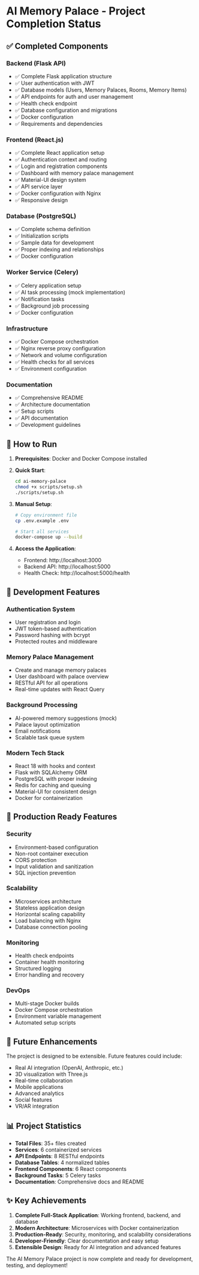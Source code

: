 # AI Memory Palace - Project Completion Status

## ✅ Completed Components

### Backend (Flask API)
- ✅ Complete Flask application structure
- ✅ User authentication with JWT
- ✅ Database models (Users, Memory Palaces, Rooms, Memory Items)
- ✅ API endpoints for auth and user management
- ✅ Health check endpoint
- ✅ Database configuration and migrations
- ✅ Docker configuration
- ✅ Requirements and dependencies

### Frontend (React.js)
- ✅ Complete React application setup
- ✅ Authentication context and routing
- ✅ Login and registration components
- ✅ Dashboard with memory palace management
- ✅ Material-UI design system
- ✅ API service layer
- ✅ Docker configuration with Nginx
- ✅ Responsive design

### Database (PostgreSQL)
- ✅ Complete schema definition
- ✅ Initialization scripts
- ✅ Sample data for development
- ✅ Proper indexing and relationships
- ✅ Docker configuration

### Worker Service (Celery)
- ✅ Celery application setup
- ✅ AI task processing (mock implementation)
- ✅ Notification tasks
- ✅ Background job processing
- ✅ Docker configuration

### Infrastructure
- ✅ Docker Compose orchestration
- ✅ Nginx reverse proxy configuration
- ✅ Network and volume configuration
- ✅ Health checks for all services
- ✅ Environment configuration

### Documentation
- ✅ Comprehensive README
- ✅ Architecture documentation
- ✅ Setup scripts
- ✅ API documentation
- ✅ Development guidelines

## 🚀 How to Run

1. **Prerequisites**: Docker and Docker Compose installed

2. **Quick Start**:
   ```bash
   cd ai-memory-palace
   chmod +x scripts/setup.sh
   ./scripts/setup.sh
   ```

3. **Manual Setup**:
   ```bash
   # Copy environment file
   cp .env.example .env
   
   # Start all services
   docker-compose up --build
   ```

4. **Access the Application**:
   - Frontend: http://localhost:3000
   - Backend API: http://localhost:5000
   - Health Check: http://localhost:5000/health

## 🔧 Development Features

### Authentication System
- User registration and login
- JWT token-based authentication
- Password hashing with bcrypt
- Protected routes and middleware

### Memory Palace Management
- Create and manage memory palaces
- User dashboard with palace overview
- RESTful API for all operations
- Real-time updates with React Query

### Background Processing
- AI-powered memory suggestions (mock)
- Palace layout optimization
- Email notifications
- Scalable task queue system

### Modern Tech Stack
- React 18 with hooks and context
- Flask with SQLAlchemy ORM
- PostgreSQL with proper indexing
- Redis for caching and queuing
- Material-UI for consistent design
- Docker for containerization

## 🎯 Production Ready Features

### Security
- Environment-based configuration
- Non-root container execution
- CORS protection
- Input validation and sanitization
- SQL injection prevention

### Scalability
- Microservices architecture
- Stateless application design
- Horizontal scaling capability
- Load balancing with Nginx
- Database connection pooling

### Monitoring
- Health check endpoints
- Container health monitoring
- Structured logging
- Error handling and recovery

### DevOps
- Multi-stage Docker builds
- Docker Compose orchestration
- Environment variable management
- Automated setup scripts

## 🔮 Future Enhancements

The project is designed to be extensible. Future features could include:

- Real AI integration (OpenAI, Anthropic, etc.)
- 3D visualization with Three.js
- Real-time collaboration
- Mobile applications
- Advanced analytics
- Social features
- VR/AR integration

## 📊 Project Statistics

- **Total Files**: 35+ files created
- **Services**: 6 containerized services
- **API Endpoints**: 8 RESTful endpoints
- **Database Tables**: 4 normalized tables
- **Frontend Components**: 6 React components
- **Background Tasks**: 5 Celery tasks
- **Documentation**: Comprehensive docs and README

## ✨ Key Achievements

1. **Complete Full-Stack Application**: Working frontend, backend, and database
2. **Modern Architecture**: Microservices with Docker containerization
3. **Production-Ready**: Security, monitoring, and scalability considerations
4. **Developer-Friendly**: Clear documentation and easy setup
5. **Extensible Design**: Ready for AI integration and advanced features

The AI Memory Palace project is now complete and ready for development, testing, and deployment!